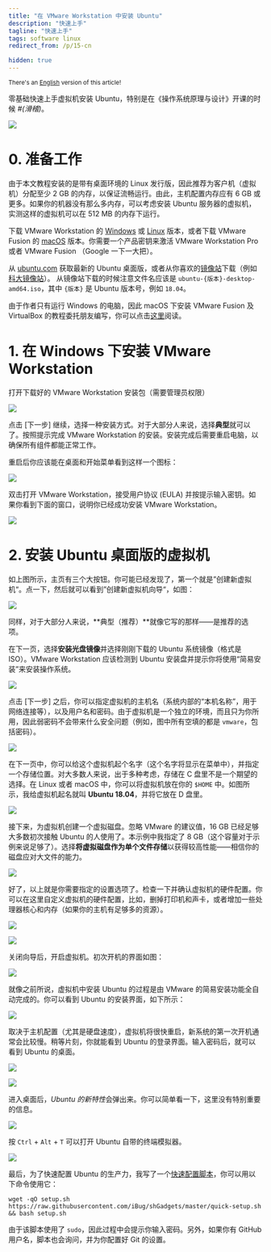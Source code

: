 ```yaml
---
title: "在 VMware Workstation 中安装 Ubuntu"
description: "快速上手"
tagline: "快速上手"
tags: software linux
redirect_from: /p/15-cn

hidden: true
---
```


<sup>There's an [English](/p/15) version of this article!</sup>

零基础快速上手虚拟机安装 Ubuntu，特别是在《操作系统原理与设计》开课的时候 *#(滑稽)*。

![](/image/setup-vmware/vmware-splash.png)

# 0. 准备工作

由于本文教程安装的是带有桌面环境的 Linux 发行版，因此推荐为客户机（虚拟机）分配至少 2 GB 的内存，以保证流畅运行。由此，主机配置内存应有 6 GB 或更多。如果你的机器没有那么多内存，可以考虑安装 Ubuntu 服务器的虚拟机，实测这样的虚拟机可以在 512 MB 的内存下运行。

下载 VMware Workstation 的 [Windows][vmware-w] 或 [Linux][vmware-l] 版本，或者下载 VMware Fusion 的 [macOS][vmware-m] 版本。你需要一个产品密钥来激活 VMware Workstation Pro 或者 VMware Fusion （Google 一下一大把）。

从 [ubuntu.com][1] 获取最新的 Ubuntu 桌面版，或者从你喜欢的[镜像站][2]下载（例如[科大镜像站][3]）。 从镜像站下载的时候注意文件名应该是 `ubuntu-{版本}-desktop-amd64.iso`，其中 `{版本}` 是 Ubuntu 版本号，例如 `18.04`。

由于作者只有运行 Windows 的电脑，因此 macOS 下安装 VMware Fusion 及 VirtualBox 的教程委托朋友编写，你可以点击[这里](https://taoky.github.io/2019-02-23/installing-os-on-vm.html)阅读。

# 1. 在 Windows 下安装 VMware Workstation

打开下载好的 VMware Workstation 安装包（需要管理员权限）

![](/image/setup-vmware/vm-1.png)

点击 \[下一步\] 继续，选择一种安装方式。对于大部分人来说，选择**典型**就可以了。按照提示完成 VMware Workstation 的安装。安装完成后需要重启电脑，以确保所有组件都能正常工作。

重启后你应该能在桌面和开始菜单看到这样一个图标：

![](/image/setup-vmware/Win10-tile.png)

双击打开 VMware Workstation，接受用户协议 (EULA) 并按提示输入密钥。如果你看到下面的窗口，说明你已经成功安装 VMware Workstation。

![](/image/setup-vmware/home-page.png)

# 2. 安装 Ubuntu 桌面版的虚拟机

如上图所示，主页有三个大按钮。你可能已经发现了，第一个就是”创建新虚拟机“。点一下，然后就可以看到”创建新虚拟机向导“，如图：

![](/image/setup-vmware/nvmw-1.png)

同样，对于大部分人来说，**典型（推荐）**就像它写的那样——是推荐的选项。

在下一页，选择**安装光盘镜像**并选择刚刚下载的 Ubuntu 系统镜像（格式是 ISO）。VMware Workstation 应该检测到 Ubuntu 安装盘并提示你将使用“简易安装”来安装操作系统。

![](/image/setup-vmware/nvmw-2.png)

点击 \[下一步\] 之后，你可以指定虚拟机的主机名（系统内部的“本机名称”，用于网络连接等），以及用户名和密码。由于虚拟机是一个独立的环境，而且只为你所用，因此弱密码不会带来什么安全问题（例如，图中所有空填的都是 `vmware`，包括密码）。

![](/image/setup-vmware/nvmw-3.png)

在下一页中，你可以给这个虚拟机起个名字（这个名字将显示在菜单中），并指定一个存储位置。对大多数人来说，出于多种考虑，存储在 C 盘里不是一个期望的选择。在 Linux 或者 macOS 中，你可以将虚拟机放在你的 `$HOME` 中。如图所示，我给虚拟机起名就叫 **Ubuntu 18.04**，并将它放在 D 盘里。

![](/image/setup-vmware/nvmw-4.png)

接下来，为虚拟机创建一个虚拟磁盘。忽略 VMware 的建议值，16 GB 已经足够大多数初次接触 Ubuntu 的人使用了。本示例中我指定了 8 GB（这个容量对于示例来说足够了）。选择**将虚拟磁盘作为单个文件存储**以获得较高性能——相信你的磁盘应对大文件的能力。

![](/image/setup-vmware/nvmw-5.png)

好了，以上就是你需要指定的设置选项了。检查一下并确认虚拟机的硬件配置。你可以在这里自定义虚拟机的硬件配置，比如，删掉打印机和声卡，或者增加一些处理器核心和内存（如果你的主机有足够多的资源）。

![](/image/setup-vmware/nvmw-6.png)

![](/image/setup-vmware/nvmw-7.png)

关闭向导后，开启虚拟机。初次开机的界面如图：

![](/image/setup-vmware/u-1.png)

就像之前所说，虚拟机中安装 Ubuntu 的过程是由 VMware 的简易安装功能全自动完成的。你可以看到 Ubuntu 的安装界面，如下所示：

![](/image/setup-vmware/u-2.png)

取决于主机配置（尤其是硬盘速度），虚拟机将很快重启，新系统的第一次开机通常会比较慢。稍等片刻，你就能看到 Ubuntu 的登录界面。输入密码后，就可以看到 Ubuntu 的桌面。

![](/image/setup-vmware/u-3.png)

![](/image/setup-vmware/u-4.png)

进入桌面后，*Ubuntu 的新特性*会弹出来。你可以简单看一下，这里没有特别重要的信息。

![](/image/setup-vmware/u-5.png)

按 `Ctrl` + `Alt` + `T` 可以打开 Ubuntu 自带的终端模拟器。

![](/image/setup-vmware/u-6.png)

最后，为了快速配置 Ubuntu 的生产力，我写了一个[快速配置脚本][script]，你可以用以下命令使用它：

```shell
wget -qO setup.sh https://raw.githubusercontent.com/iBug/shGadgets/master/quick-setup.sh && bash setup.sh
```

由于该脚本使用了 `sudo`，因此过程中会提示你输入密码。另外，如果你有 GitHub 用户名，脚本也会询问，并为你配置好 Git 的设置。

  [1]: https://www.ubuntu.com/download/desktop
  [2]: https://launchpad.net/ubuntu/+cdmirrors
  [3]: https://mirrors.tuna.tsinghua.edu.cn/ubuntu-releases/bionic/
  [vmware-w]: https://www.vmware.com/go/getworkstation-win
  [vmware-m]: https://www.vmware.com/go/getfusion
  [vmware-l]: https://www.vmware.com/go/getworkstation-linux
  [kb]: https://kb.vmware.com/articleview?docid=2098121
  [script]: https://github.com/iBug/shGadgets/blob/master/quick-setup.sh
